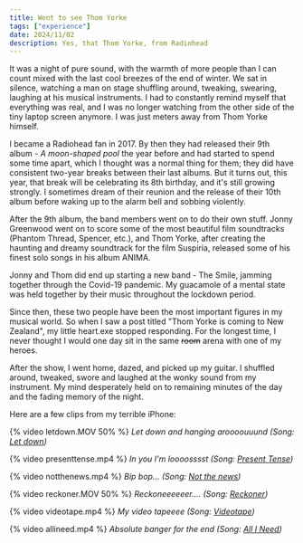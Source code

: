 ```yaml
---
title: Went to see Thom Yorke
tags: ["experience"]
date: 2024/11/02
description: Yes, that Thom Yorke, from Radiohead
---
```


It was a night of pure sound, with the warmth of more people than I can count mixed with the last cool breezes of the end of winter. We sat in silence, watching a man on stage shuffling around, tweaking, swearing, laughing at his musical instruments. I had to constantly remind myself that everything was real, and I was no longer watching from the other side of the tiny laptop screen anymore. I was just meters away from Thom Yorke himself.

I became a Radiohead fan in 2017. By then they had released their 9th album - *A moon-shaped pool* the year before and had started to spend some time apart, which I thought was a normal thing for them; they did have consistent two-year breaks between their last albums. But it turns out, this year, that break will be celebrating its 8th birthday, and it's still growing strongly. I sometimes dream of their reunion and the release of their 10th album before waking up to the alarm bell and sobbing violently.

After the 9th album, the band members went on to do their own stuff. Jonny Greenwood went on to score some of the most beautiful film soundtracks (Phantom Thread, Spencer, etc.), and Thom Yorke, after creating the haunting and dreamy soundtrack for the film Suspiria, released some of his finest solo songs in his album ANIMA.

Jonny and Thom did end up starting a new band - The Smile, jamming together through the Covid-19 pandemic. My guacamole of a mental state was held together by their music throughout the lockdown period.

Since then, these two people have been the most important figures in my musical world. So when I saw a post titled "Thom Yorke is coming to New Zealand", my little heart.exe stopped responding. For the longest time, I never thought I would one day sit in the same ~~room~~ arena with one of my heroes.

After the show, I went home, dazed, and picked up my guitar. I shuffled around, tweaked, swore and laughed at the wonky sound from my instrument. My mind desperately held on to remaining minutes of the day and the fading memory of the night.

Here are a few clips from my terrible iPhone:

{% video letdown.MOV 50% %}
*Let down and hanging aroooouuund (Song: [Let down][letdown])*

{% video presenttense.mp4 %}
*In you I'm loooosssst (Song: [Present Tense][presenttense])*

{% video notthenews.mp4 %}
*Bip bop... (Song: [Not the news][notthenews])*

{% video reckoner.MOV 50% %}
*Reckoneeeeeer.... (Song: [Reckoner][reckoner])*

{% video videotape.mp4 %}
*My video tapeeee (Song: [Videotape][videotape])*

{% video allineed.mp4 %}
*Absolute banger for the end (Song: [All I Need][allineed])*

[letdown]: https://open.spotify.com/track/2fuYa3Lx06QQJAm0MjztKr?si=12e12e9572ab432e
[presenttense]: https://open.spotify.com/track/7KHQtpLpoIV3Wfu22YQT8y?si=8bd989e4dcbd48c1
[notthenews]: https://open.spotify.com/track/4HjhmmTtp50Juw8YIFaTlt?si=c8b5e7a2f28b47a1
[reckoner]: https://open.spotify.com/track/02ppMPbg1OtEdHgoPqoqju?si=6e8e8cf961764cd5
[videotape]: https://open.spotify.com/track/4T1iiabe7G0UjWQJCY6NE2?si=a76896b57b8845b3
[allineed]: https://open.spotify.com/track/5Qv2Nby1xTr9pQyjkrc94J?si=a7e2ae41ceed4034

